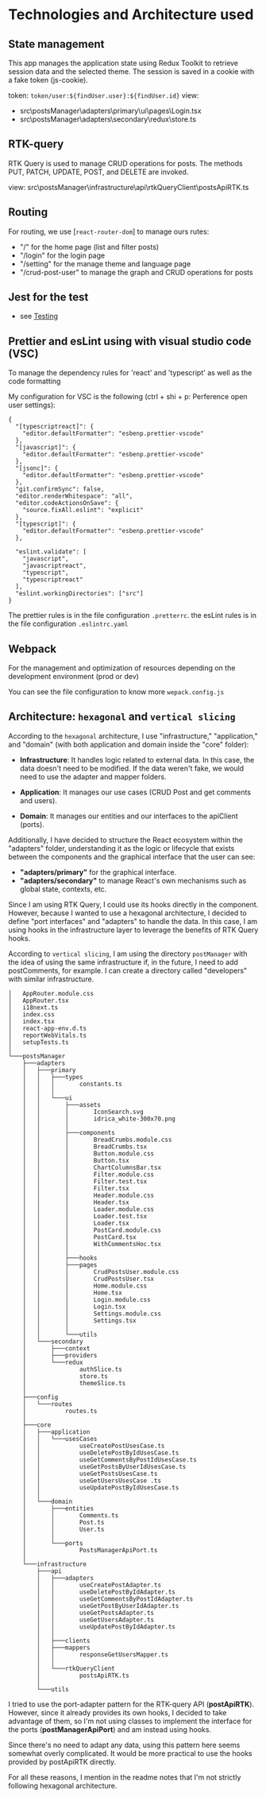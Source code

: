 # Technologies and Architecture used

## State management

This app manages the application state using Redux Toolkit to retrieve session data and the selected theme.
The session is saved in a cookie with a fake token (js-cookie).

token: `token/user:${findUser.user}:${findUser.id}` 
view: 
- src\postsManager\adapters\primary\ui\pages\Login.tsx
- src\postsManager\adapters\secondary\redux\store.ts

## RTK-query 

RTK Query is used to manage CRUD operations for posts.
The methods PUT, PATCH, UPDATE, POST, and DELETE are invoked.

view: src\postsManager\infrastructure\api\rtkQueryClient\postsApiRTK.ts


## Routing

For routing, we use [`react-router-dom`] to manage ours rutes:
- "/" for the home page (list and filter posts)
- "/login" for the login page
- "/setting" for the manage theme and language page
- "/crud-post-user" to manage the graph and CRUD operations for posts

## Jest for the test

- see [Testing](../docs/testing.md)

## Prettier and esLint using with visual studio code (VSC)

To manage the dependency rules for 'react' and 'typescript' as well as the code formatting

My configuration for VSC is the following (ctrl + shi + p: Perference open user settings):

```
{
  "[typescriptreact]": {
    "editor.defaultFormatter": "esbenp.prettier-vscode"
  },
  "[javascript]": {
    "editor.defaultFormatter": "esbenp.prettier-vscode"
  },
  "[jsonc]": {
    "editor.defaultFormatter": "esbenp.prettier-vscode"
  },
  "git.confirmSync": false,
  "editor.renderWhitespace": "all",
  "editor.codeActionsOnSave": {
    "source.fixAll.eslint": "explicit"
  },
  "[typescript]": {
    "editor.defaultFormatter": "esbenp.prettier-vscode"
  },
  
  "eslint.validate": [
    "javascript",
    "javascriptreact",
    "typescript",
    "typescriptreact"
  ],
  "eslint.workingDirectories": ["src"]
}
```
The prettier rules is in the file configuration `.pretterrc`.
the esLint rules is in the file configuration `.eslintrc.yaml`

## Webpack

For the management and optimization of resources depending on the development environment (prod or dev)

You can see the file configuration to know more `wepack.config.js`

## Architecture: `hexagonal` and `vertical slicing`

According to the `hexagonal` architecture, I use "infrastructure," "application," and "domain" (with both application and domain inside the "core" folder):

- **Infrastructure**: It handles logic related to external data. In this case, the data doesn't need to be modified. If the data weren't fake, we would need to use the adapter and mapper folders.

- **Application**: It manages our use cases (CRUD Post and get comments and users).

- **Domain**: It manages our entities and our interfaces to the apiClient (ports).

Additionally, I have decided to structure the React ecosystem within the "adapters" folder, understanding it as the logic or lifecycle that exists between the components and the graphical interface that the user can see:

- **"adapters/primary"** for the graphical interface.
- **"adapters/secondary"** to manage React's own mechanisms such as global state, contexts, etc.

Since I am using RTK Query, I could use its hooks directly in the component. However, because I wanted to use a hexagonal architecture, I decided to define "port interfaces" and "adapters" to handle the data. In this case, I am using hooks in the infrastructure layer to leverage the benefits of RTK Query hooks.

According to `vertical slicing`, I am using the directory `postManager` with the idea of using the same infrastructure if, in the future, I need to add postComments, for example. I can create a directory called "developers" with similar infrastructure.


```
│   AppRouter.module.css
│   AppRouter.tsx
│   i18next.ts
│   index.css
│   index.tsx
│   react-app-env.d.ts
│   reportWebVitals.ts
│   setupTests.ts
│
└───postsManager
    ├───adapters
    │   ├───primary
    │   │   ├───types
    │   │   │       constants.ts
    │   │   │
    │   │   └───ui
    │   │       ├───assets
    │   │       │       IconSearch.svg
    │   │       │       idrica_white-300x70.png
    │   │       │
    │   │       ├───components
    │   │       │       BreadCrumbs.module.css
    │   │       │       BreadCrumbs.tsx
    │   │       │       Button.module.css
    │   │       │       Button.tsx
    │   │       │       ChartColumnsBar.tsx
    │   │       │       Filter.module.css
    │   │       │       Filter.test.tsx
    │   │       │       Filter.tsx
    │   │       │       Header.module.css
    │   │       │       Header.tsx
    │   │       │       Loader.module.css
    │   │       │       Loader.test.tsx
    │   │       │       Loader.tsx
    │   │       │       PostCard.module.css
    │   │       │       PostCard.tsx
    │   │       │       WithCommentsHoc.tsx
    │   │       │
    │   │       ├───hooks
    │   │       ├───pages
    │   │       │       CrudPostsUser.module.css
    │   │       │       CrudPostsUser.tsx
    │   │       │       Home.module.css
    │   │       │       Home.tsx
    │   │       │       Login.module.css
    │   │       │       Login.tsx
    │   │       │       Settings.module.css
    │   │       │       Settings.tsx
    │   │       │
    │   │       └───utils
    │   └───secondary
    │       ├───context
    │       ├───providers
    │       └───redux
    │               authSlice.ts
    │               store.ts
    │               themeSlice.ts
    │
    ├───config
    │   └───routes
    │           routes.ts
    │
    ├───core
    │   ├───application
    │   │   └───usesCases
    │   │           useCreatePostUsesCase.ts
    │   │           useDeletePostByIdUsesCase.ts
    │   │           useGetCommentsByPostIdUsesCase.ts
    │   │           useGetPostsByUserIdUsesCase.ts
    │   │           useGetPostsUsesCase.ts
    │   │           useGetUsersUsesCase .ts
    │   │           useUpdatePostByIdUsesCase.ts
    │   │
    │   └───domain
    │       ├───entities
    │       │       Comments.ts
    │       │       Post.ts
    │       │       User.ts
    │       │
    │       └───ports
    │               PostsManagerApiPort.ts
    │
    └───infrastructure
        ├───api
        │   ├───adapters
        │   │       useCreatePostAdapter.ts
        │   │       useDeletePostByIdAdapter.ts
        │   │       useGetCommentsByPostIdAdapter.ts
        │   │       useGetPostByUserIdAdapter.ts
        │   │       useGetPostsAdapter.ts
        │   │       useGetUsersAdapter.ts
        │   │       useUpdatePostByIdAdapter.ts
        │   │
        │   ├───clients
        │   ├───mappers
        │   │       responseGetUsersMapper.ts
        │   │
        │   └───rtkQueryClient
        │           postsApiRTK.ts
        │
        └───utils
```


I tried to use the port-adapter pattern for the RTK-query API (**postApiRTK**). However, since it already provides its own hooks, I decided to take advantage of them, so I'm not using classes to implement the interface for the ports (**postManagerApiPort**) and am instead using hooks.

Since there's no need to adapt any data, using this pattern here seems somewhat overly complicated. It would be more practical to use the hooks provided by postApiRTK directly.

For all these reasons, I mention in the readme notes that I'm not strictly following hexagonal architecture.





